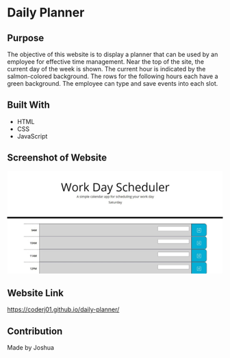 # Daily Planner

## Purpose

The objective of this website is to display a planner that can be used by an employee for effective time management. Near the top of the site, the current day of the week is shown. The current hour is indicated by the salmon-colored background. The rows for the following hours each have a green background. The employee can type and save events into each slot.

## Built With
 * HTML
 * CSS
 * JavaScript

## Screenshot of Website
![Alt text](./assets/images/image-screenshot.jpg?raw=true "Daily Planner")

## Website Link
https://coderj01.github.io/daily-planner/

## Contribution
Made by Joshua

